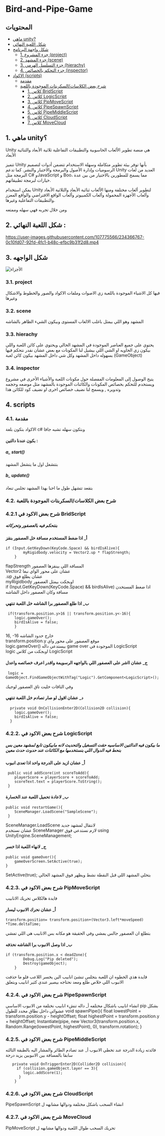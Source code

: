 # Bird-and-Pipe-Game

<!-- <p align="right"> -->
## المحتويات
* [ ماهي unity?](#1.)
* [شكل اللعبة النهائي](#2.)
* [شكل واجهة البرنامج](#3.)
  * [1. جزء المشروع (project)](#3.1.)
  * [2. جزء المشهد (scene)](#3.2.)
  * [3. جزء التسلسل الهرمي (hierachy)](#3.3.)
  * [4. جزء التحكم بالخصائص (inspector)](#3.4.)
* [الاكواد (scripts)](#4.)
  * [مقدمة](#4.1.)
  * [شرح بعض الكلاسات/السكربتات الموجودة باللعبة](#4.2.)
    * [1. كلاس BridScript](#4.2.1)       
    * [2. كلاس LogicScript](#4.2.2)
    * [3. كلاس PipMoveScript](#4.2.3)
    * [4. كلاس PipeSpawnScript](#4.2.4)
    * [5. كلاس PipeMiddleScript](#4.2.5)
    * [6. كلاس CloudScript](#4.2.6)
    * [7. كلاس MoveCloud](#4.2.7)
 
## 1. ماهي unity؟

Unity هي منصة تطوير الألعاب الحاسوبية والتطبيقات التفاعلية ثلاثية الأبعاد والثنائية الأبعاد

تتميز Unity بأنها توفر بيئة تطوير متكاملة وسهلة الاستخدام تتضمن أدوات لتصميم الرسوميات وإدارة الأصول والبرمجة والاختبار والنشر. كما تدعم Unity العديد من لغات البرمجة مثل C# وJavaScript و Boo، مما يسمح للمطورين بالاختيار من بين عدة خيارات لبرمجة تطبيقاتهم.

يمكن استخدام Unity لتطوير ألعاب مختلفة ومنها الألعاب ثنائية الأبعاد والثلاثية الأبعاد وألعاب الأجهزة المحمولة وألعاب الكمبيوتر وألعاب الواقع الافتراضي والواقع المعزز والتطبيقات التفاعلية وغيرها.

ومن خلال تجربه فهي سهله وممتعه

 ## 2. شكل اللعبة النهائي :

https://user-images.githubusercontent.com/107775566/234366767-0c10fd07-92fd-4fc1-b48c-efbc9b31f2d8.mp4  

## 3. شكل الواجهه
![الأجزاء](https://user-images.githubusercontent.com/107775566/234362391-9912629c-4008-4e8d-b53f-1052ba5b69f0.png)
### 3.1. project
فيها كل الاشياء الموجودة باللعبة زي الاصوات وملفات الاكواد والصور والخطوط والاشكال وغيرها
### 3.2. scene
المشهد وهو اللي بيمثل باغلب الالعاب المستوى وبيكون الشيء الظاهر بالشاشه
### 3.3. hierachy
يحتوي على جميع العناصر الموجودة في المشهد الحالي
ويحتوي على كائن اللعبة واللي بيكون زي الحاويه او الشي اللي بيشيل لنا المكونات مع بعض عشان نقدر نتحكم فيها بسهوله داخل المشهد وكل شي داخل المشهد بيكون كائن لعبة (GameObject)
### 3.4. inspector
  يتيح الوصول إلى المعلومات المفصلة حول مكونات اللعبة والأشياء الأخرى في مشروع
 ويستخدم للتحكم بخصائص المكونات والكائنات الموجودة بالمشهد مثل موضعه وحجمه وتدويره , ويسمح لنا نضيف خصائص اخرى او نضيف كود للكائن هذا
 
 ##  4. scripts
 ### 4.1. مقدمة
 الاكواد بتكون بلغة c# وبتكون سهله تشبه جافا
 #### بكون عندنا دالتين :
 ##### a_ start()
 بتتشغل اول ما يتشغل المشهد
 ##### b_ update()
 بتقعد تتشهل طول ما احنا بهذا المشهد تجلس تنعاد
 
 ### 4.2. شرح بعض الكلاسات/السكربتات الموجودة باللعبة
 ### 4.2.1 شرح بعض الاكود في BridScript 
 ##### بنتحكم فيه بالعصفور وتحركاته
 #### أ_ اذا ضغط المستخدم مسافة خل العصفور بنقز
 
    if (Input.GetKeyDown(KeyCode.Space) && birdIsAlive){
            myRigidbody.velocity = Vector2.up * flapStrength;
        }
 flapStrength المسافة اللي بينقزها العصفور 
 <br>Vector2 عشان على محور الواي نبغا
 <br>.up عشان يطلع فوق
 <br>myRigidbody اوبجكت بيمثل العصفور
 <br>if (Input.GetKeyDown(KeyCode.Space) && birdIsAlive) اذا ضغط المستخدن مسافة وكان العصفور داخل الشاشه 
 
 #### ب_ اذا طلع العصفور برا الشاشه خل اللعبة تنتهي 
 
     if(transform.position.y>16 || transform.position.y<-16){
        logic.gameOver();
        birdIsAlive = false;
        }
 16, -16 خارج حدود الشاشه 
 <br>transform.position.y موقع العصفور على محور واي
 <br>logic.gameOver() بيستدعي داله game over الموجودة في LogicScript
 <br>logic اوبجكت من كلاس LogicScript
 
 #### ج_ عشان ااشر على العصفور اللي بالواجهه الرسويمة واقدر اعرف خصائصه واعدل
 
     logic = GameObject.FindGameObjectWithTag("Logic").GetComponent<LogicScript>();
  وفي التاقات خليت تاق العصفور لوجيك
  
  #### د_ عشان اقول لو صار تصادم خل اللعبة تنتهي
  
      private void OnCollisionEnter2D(Collision2D collision){
        logic.gameOver();
        birdIsAlive = false;
      }
      
 ### 4.2.2. شرح بعض الاكود في LogicScript
 ##### ما بيكون فيه الدالتين الاساسيه حقت التسغيل والتحديث لانه مابيكون تابع لمشهد معين بس بنحط فيه الدوال اللي بنستخدمها مع الكائنات عند حدوث حدث معين
 #### أ_ عشان ازيد على الدرجة واحد اذا تعدى انبوب
     
     public void addScore(int scoreToAdd){
        playerScore = playerScore + scoreToAdd;
        scoreText.text = playerScore.ToString();
     }
 
 #### ب_ لاعادة تحميل اللعبة عند الخسارة
    public void restartGame(){
        SceneManager.LoadScene("SampleScene");
     }
 SceneManager.LoadScene لانتقال لمشهد جديد
 <br>عشان نستخدم SceneManager لازم نستدعي فوق using UnityEngine.SceneManagement;
 
 #### ج_ لانهاء اللعبة اذا خسر
    public void gameOver(){
        gameOverScreen.SetActive(true);
    }
 SetActive(true); بتخلي المشهد اللي قبل النقطة نشط ويظهر فوق المشهد الحالي
 
 ### 4.2.3. شرح بعض الاكود في PipMoveScript 
 فايدة هالكلاس تحريك الانابيب
 #### أ_ عشان نحرك الانبوب ليسار 
 
    transform.position= transform.position+(Vector3.left*moveSpeed) *Time.deltaTime;
بتطلع ان العصفور جالس يمشي وفي الحقيقة هو مكانه بس الانابيب هي اللي تمشي
#### ب_ اذا وصل الانبوب برا الشاشه نحذفه

    if (transform.position.x < deadZone){
            Debug.Log("Pip deleted");
            Destroy(gameObject);
        }
 فايدة هذي الخطوه ان اللعبة بتجلس تنشئ انابيب الين يخسر اللاعب فلو ما حذفت الانبوب اللي خلاص طلع ومعد نحتاجه بيصير عندي كثير انابيب وبتعلق
 ### 4.2.4. شرح بعض الاكود في PipeSpawnScript  
 انشاء انابيب باشكال مختلفه 
  أ_ داله تنشء انابيب نختلفة من الانبوب الاساسي pip بشكل عشوائي داخل نطاق محدد للطول
    void spawnPipe(){
        float lowestPoint = transform.position.y - heightOffset;
        float highestPoint = transform.position.y + heightOffset;
        Instantiate(pipe, new Vector3(transform.position.x, Random.Range(lowestPoint, highestPoint), 0), transform.rotation);
     }
 ### 4.2.5. شرح بعض الاكود في PipeMiddleScript 
 فائدته زيادة الدرجة عند تخطي الانبوب
 أ_ عند تصادم الطائر والمشار اليه بالطبقة الثالثه سابقا بالمسافة بين الانبوبين يزيد درجة 
 
       private void OnTriggerEnter2D(Collider2D collision){
         if (collision.gameObject.layer == 3){
            logic.addScore(1);
          }
        }
 ### 4.2.6. شرح بعض الاكود في CloudScript 
  PipeSpawnScript انشاء السحب باشكل مختلفة ودوالها مشابهه ل 
  
 ### 4.2.7. شرح بعض الاكود في MoveCloud 
 PipMoveScript تحريك السحب طوال اللعبة ودوالها مشابهه ل

